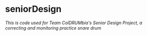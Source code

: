 # seniorDesign
*This is code used for Team ColDRUMbia's Senior Design Project, a correcting and monitoring practice snare drum*
